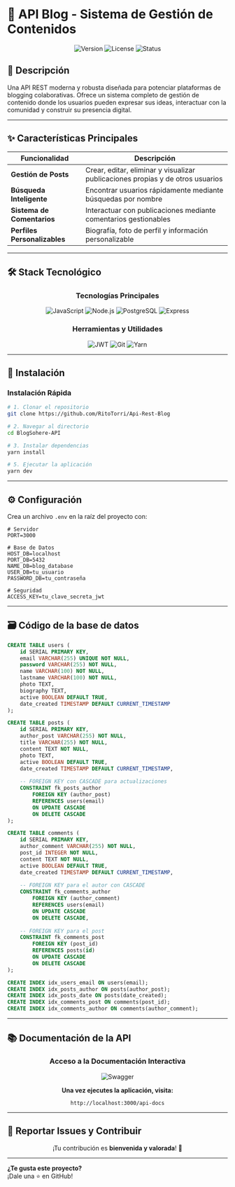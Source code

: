 # 🚀 API Blog - Sistema de Gestión de Contenidos

<div align="center">

![Version](https://img.shields.io/badge/version-1.0.0-blue.svg)
![License](https://img.shields.io/badge/license-MIT-green.svg)
![Status](https://img.shields.io/badge/status-active-success.svg)

</div>

## 🌟 Descripción

Una API REST moderna y robusta diseñada para potenciar plataformas de blogging colaborativas. Ofrece un sistema completo de gestión de contenido donde los usuarios pueden expresar sus ideas, interactuar con la comunidad y construir su presencia digital.

---

## ✨ Características Principales

<div align="center">

| Funcionalidad | Descripción |
|------------------|----------------|
| **Gestión de Posts** | Crear, editar, eliminar y visualizar publicaciones propias y de otros usuarios |
| **Búsqueda Inteligente** | Encontrar usuarios rápidamente mediante búsquedas por nombre |
| **Sistema de Comentarios** | Interactuar con publicaciones mediante comentarios gestionables |
| **Perfiles Personalizables** | Biografía, foto de perfil y información personalizable |

</div>

---

## 🛠 Stack Tecnológico

<div align="center">

### **Tecnologías Principales**

![JavaScript](https://img.shields.io/badge/JavaScript-ES6+-F7DF1E?style=for-the-badge&logo=javascript&logoColor=black)
![Node.js](https://img.shields.io/badge/Node.js-18+-339933?style=for-the-badge&logo=nodedotjs&logoColor=white)
![PostgreSQL](https://img.shields.io/badge/PostgreSQL-16+-336791?style=for-the-badge&logo=postgresql&logoColor=white)
![Express](https://img.shields.io/badge/Express.js-4.x-000000?style=for-the-badge&logo=express&logoColor=white)

### **Herramientas y Utilidades**

![JWT](https://img.shields.io/badge/JWT-Auth-000000?style=flat-square&logo=jsonwebtokens)
![Git](https://img.shields.io/badge/Git-F05032?style=flat-square&logo=git&logoColor=white)
![Yarn](https://img.shields.io/badge/Yarn-2C8EBB?style=flat-square&logo=yarn&logoColor=white)

</div>

---

## 🚀 Instalación

### **Instalación Rápida**

```bash
# 1. Clonar el repositorio
git clone https://github.com/RitoTorri/Api-Rest-Blog

# 2. Navegar al directorio
cd BlogSohere-API

# 3. Instalar dependencias
yarn install

# 5. Ejecutar la aplicación
yarn dev
```
---

## ⚙️ Configuración

Crea un archivo `.env` en la raíz del proyecto con:

```env
# Servidor
PORT=3000

# Base de Datos
HOST_DB=localhost
PORT_DB=5432
NAME_DB=blog_database
USER_DB=tu_usuario
PASSWORD_DB=tu_contraseña

# Seguridad
ACCESS_KEY=tu_clave_secreta_jwt
```

---

## 🗃️ Código de la base de datos 

```sql
CREATE TABLE users (
    id SERIAL PRIMARY KEY,
    email VARCHAR(255) UNIQUE NOT NULL,
    password VARCHAR(255) NOT NULL,
    name VARCHAR(100) NOT NULL,
    lastname VARCHAR(100) NOT NULL,
    photo TEXT,
    biography TEXT,
    active BOOLEAN DEFAULT TRUE,
    date_created TIMESTAMP DEFAULT CURRENT_TIMESTAMP
);

CREATE TABLE posts (
    id SERIAL PRIMARY KEY,
    author_post VARCHAR(255) NOT NULL,
    title VARCHAR(255) NOT NULL,
    content TEXT NOT NULL,
    photo TEXT,
    active BOOLEAN DEFAULT TRUE,
    date_created TIMESTAMP DEFAULT CURRENT_TIMESTAMP,
    
    -- FOREIGN KEY con CASCADE para actualizaciones
    CONSTRAINT fk_posts_author 
        FOREIGN KEY (author_post) 
        REFERENCES users(email) 
        ON UPDATE CASCADE 
        ON DELETE CASCADE
);

CREATE TABLE comments (
    id SERIAL PRIMARY KEY,
    author_comment VARCHAR(255) NOT NULL,
    post_id INTEGER NOT NULL,
    content TEXT NOT NULL,
    active BOOLEAN DEFAULT TRUE,
    date_created TIMESTAMP DEFAULT CURRENT_TIMESTAMP,
    
    -- FOREIGN KEY para el autor con CASCADE
    CONSTRAINT fk_comments_author 
        FOREIGN KEY (author_comment) 
        REFERENCES users(email) 
        ON UPDATE CASCADE 
        ON DELETE CASCADE,
    
    -- FOREIGN KEY para el post
    CONSTRAINT fk_comments_post 
        FOREIGN KEY (post_id) 
        REFERENCES posts(id) 
        ON UPDATE CASCADE 
        ON DELETE CASCADE
);

CREATE INDEX idx_users_email ON users(email);
CREATE INDEX idx_posts_author ON posts(author_post);
CREATE INDEX idx_posts_date ON posts(date_created);
CREATE INDEX idx_comments_post ON comments(post_id);
CREATE INDEX idx_comments_author ON comments(author_comment);
```
---

## 📚 Documentación de la API

<div align="center">

### **Acceso a la Documentación Interactiva**

![Swagger](https://img.shields.io/badge/Swagger-85EA2D?style=for-the-badge&logo=swagger&logoColor=black)

**Una vez ejecutes la aplicación, visita:**
```
http://localhost:3000/api-docs
```
</div>

---

## 🐛 Reportar Issues y Contribuir

<div align="center">

¡Tu contribución es **bienvenida y valorada**! 🎁

</div>

---

**¿Te gusta este proyecto?**  
¡Dale una ⭐ en GitHub!
